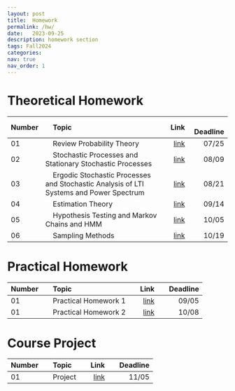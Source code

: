 ```yaml
---
layout: post
title:  Homework
permalink: /hw/
date:   2023-09-25
description: homework section
tags: Fall2024
categories:
nav: true
nav_order: 1
---
```

# Theoretical Homework

| Number | &nbsp; &nbsp; Topic                                                        | Link                                                                                     |  &nbsp; &nbsp; Deadline
| :---- | :--------------------------------------------------------------------- | -----------------------------------------------------------------------------------------------------: | ----------: |
| 01   | &nbsp; &nbsp; Review Probability Theory &nbsp; &nbsp; | <a href='/assets/Fall2024/pdf/HW1_SP_2023.pdf'>link</a> |  &nbsp; &nbsp; 07/25 |
| 02  | &nbsp; &nbsp; Stochastic Processes and Stationary Stochastic Processes &nbsp; &nbsp; | <a href='/assets/Fall2024/pdf/HW2_SP_2023.pdf'>link</a> |  &nbsp; &nbsp; 08/09 |
| 03   | &nbsp; &nbsp; Ergodic Stochastic Processes and Stochastic Analysis of LTI Systems and Power Spectrum &nbsp; &nbsp; | <a href='/assets/Fall2024/pdf/HW3_SP_2023.pdf'>link</a> |  &nbsp; &nbsp; 08/21 |
| 04   | &nbsp; &nbsp; Estimation Theory &nbsp; &nbsp; | <a href='/assets/Fall2024/pdf/HW4_SP_2023.pdf'>link</a> |  &nbsp; &nbsp; 09/14 |
| 05   | &nbsp; &nbsp; Hypothesis Testing and Markov Chains and HMM &nbsp; &nbsp; | <a href='/assets/Fall2024/pdf/HW5_SP_2023.pdf'>link</a> |  &nbsp; &nbsp; 10/05 |
| 06   | &nbsp; &nbsp; Sampling Methods &nbsp; &nbsp; | <a href='/assets/Fall2024/pdf/HW6_SP_2023.pdf'>link</a> |  &nbsp; &nbsp; 10/19 |




# Practical Homework

| Number | &nbsp; &nbsp; Topic                                                        | Link                                                                                     |  &nbsp; &nbsp; Deadline
| :---- | :--------------------------------------------------------------------- | -----------------------------------------------------------------------------------------------------: | ----------: |
| 01   | &nbsp; &nbsp; Practical Homework 1 &nbsp; &nbsp; | <a href='/assets/Fall2024/zip/PHW1_SP_2023.zip'>link</a> |  &nbsp; &nbsp; 09/05 |
| 01   | &nbsp; &nbsp; Practical Homework 2 &nbsp; &nbsp; | <a href='/assets/Fall2024/pdf/PHW2_SP_2023.pdf'>link</a> |  &nbsp; &nbsp; 10/08 |



# Course Project

| Number | &nbsp; &nbsp; Topic                                                        | Link                                                                                     |  &nbsp; &nbsp; Deadline
| :---- | :--------------------------------------------------------------------- | -----------------------------------------------------------------------------------------------------: | ----------: |
| 01   | &nbsp; &nbsp; Project &nbsp; &nbsp; | <a href='/assets/Fall2024/zip/Project_SP_2023.zip'>link</a> |  &nbsp; &nbsp; 11/05 |

